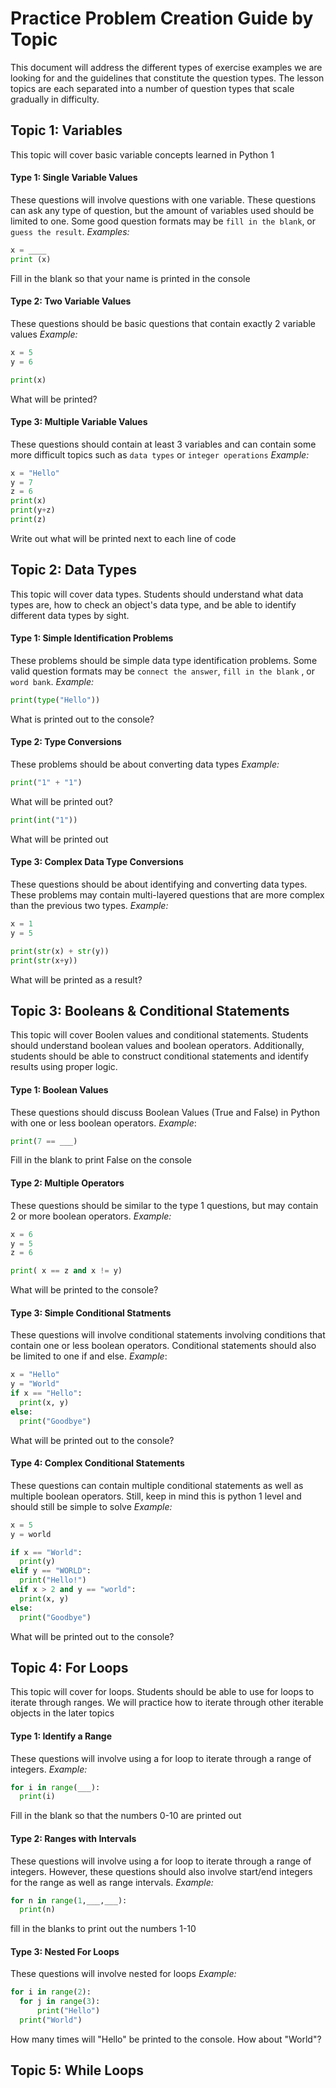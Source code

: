 # Practice Problem Creation Guide by Topic
This document will address the different types of exercise examples we are looking for and the guidelines that constitute the question types.
The lesson topics are each separated into a number of question types that scale gradually in difficulty. 

## Topic 1: Variables
This topic will cover basic variable concepts learned in Python 1
#### Type 1: Single Variable Values
These questions will involve questions with one variable. These questions can ask any type of question, but the amount of variables used should be limited to one. Some good question formats may be `fill in the blank`, or `guess the result`. 
*Examples:*
~~~python
x = ____
print (x)
~~~
Fill in the blank so that your name is printed in the console

#### Type 2: Two Variable Values
These questions should be basic questions that contain exactly 2 variable values
*Example:*
~~~python
x = 5
y = 6

print(x)
~~~
What will be printed?

#### Type 3: Multiple Variable Values
These questions should contain at least 3 variables and can contain some more difficult topics such as `data types` or `integer operations`
*Example:*
~~~python
x = "Hello"
y = 7
z = 6
print(x)
print(y+z)
print(z)
~~~

Write out what will be printed next to each line of code


## Topic 2: Data Types
This topic will cover data types. Students should understand what data types are, how to check an object's data type, and be able to identify different data types by sight.

#### Type 1: Simple Identification Problems
These problems should be simple data type identification problems. Some valid question formats may be `connect the answer`, `fill in the blank` , or `word bank`.
*Example:*
~~~python
print(type("Hello"))
~~~
What is printed out to the console?

#### Type 2: Type Conversions
These problems should be about converting data types
*Example:*
~~~python
print("1" + "1")
~~~
What will be printed out?

~~~python
print(int("1"))
~~~
What will be printed out

#### Type 3: Complex Data Type Conversions
These questions should be about identifying and converting data types. These problems may contain multi-layered questions that are more complex than the previous two types.
*Example:*
~~~python
x = 1
y = 5

print(str(x) + str(y))
print(str(x+y))
~~~
What will be printed as a result?

## Topic 3: Booleans & Conditional Statements
This topic will cover Boolen values and conditional statements. Students should understand boolean values and boolean operators. Additionally, students should be able to construct conditional statements and identify results using proper logic.

#### Type 1: Boolean Values
These questions should discuss Boolean Values (True and False) in Python with one or less boolean operators.
*Example*:
~~~python
print(7 == ___)
~~~
Fill in the blank to print False on the console

#### Type 2: Multiple Operators
These questions should be similar to the type 1 questions, but may contain 2 or more boolean operators.
*Example:*
~~~python
x = 6
y = 5
z = 6

print( x == z and x != y)
~~~

What will be printed to the console?

#### Type 3: Simple Conditional Statments
These questions will involve conditional statements involving conditions that contain one or less boolean operators. Conditional statements should also be limited to one if and else.
*Example*:
~~~python
x = "Hello"
y = "World"
if x == "Hello":
  print(x, y)
else:
  print("Goodbye")
~~~

What will be printed out to the console?

#### Type 4: Complex Conditional Statements
These questions can contain multiple conditional statements as well as multiple boolean operators. Still, keep in mind this is python 1 level and should still be simple to solve
*Example:*
~~~python
x = 5
y = world

if x == "World":
  print(y)
elif y == "WORLD":
  print("Hello!")
elif x > 2 and y == "world":
  print(x, y)
else:
  print("Goodbye")
~~~
What will be printed out to the console?

## Topic 4: For Loops
This topic will cover for loops. Students should be able to use for loops to iterate through ranges. We will practice how to iterate through other iterable objects in the later topics

#### Type 1: Identify a Range
These questions will involve using a for loop to iterate through a range of integers.
*Example:*
~~~python
for i in range(___):
  print(i)
~~~

Fill in the blank so that the numbers 0-10 are printed out

#### Type 2: Ranges with Intervals
These questions will involve using a for loop to iterate through a range of integers. However, these questions should also involve start/end integers for the range as well as range intervals.
*Example:*
~~~python
for n in range(1,___,___):
  print(n)
~~~
fill in the blanks to print out the numbers 1-10

#### Type 3: Nested For Loops
These questions will involve nested for loops
*Example:*
~~~python
for i in range(2):
  for j in range(3):
      print("Hello")
  print("World")
~~~

How many times will "Hello" be printed to the console. How about "World"?

## Topic 5: While Loops


